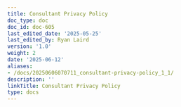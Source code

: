 ```yaml
---
title: Consultant Privacy Policy
doc_type: doc
doc_id: doc-605
last_edited_date: '2025-05-25'
last_edited_by: Ryan Laird
version: '1.0'
weight: 2
date: '2025-06-12'
aliases:
- /docs/20250606070711_consultant-privacy-policy_1_1/
description: ''
linkTitle: Consultant Privacy Policy
type: docs
---
```


